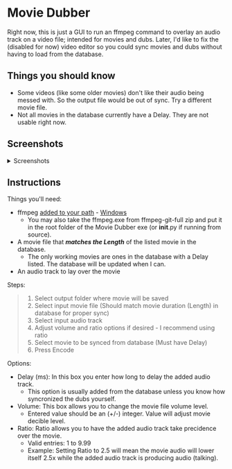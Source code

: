 # Movie Dubber
Right now, this is just a GUI to run an ffmpeg command to overlay an audio track on a video file; intended for movies and dubs. Later, I'd like to fix the (disabled for now) video editor so you could sync movies and dubs without having to load from the database.

## Things you should know
- Some videos (like some older movies) don't like their audio being messed with. So the output file would be out of sync. Try a different movie file.
- Not all movies in the database currently have a Delay. They are not usable right now.

## Screenshots
<details>
  <summary>Screenshots</summary>

  ![Main Screen](https://github.com/f09f9095/Movie-Dubber/blob/main/etc/Main%20Screen.png?raw=true)
  ![Database](https://github.com/f09f9095/Movie-Dubber/blob/main/etc/Database.png?raw=true)
</details>


## Instructions
Things you'll need:
- ffmpeg [added to your path](https://www.youtube.com/watch?v=3z9rUl9r2oA) - [Windows](https://www.gyan.dev/ffmpeg/builds/ffmpeg-git-full.7z)
  - You may also take the ffmpeg.exe from ffmpeg-git-full zip and put it in the root folder of the Movie Dubber exe (or __init__.py if running from source).
- A movie file that **_matches the Length_** of the listed movie in the database.
  - The only working movies are ones in the database with a Delay listed. The database will be updated when I can.
- An audio track to lay over the movie

Steps:
>1. Select output folder where movie will be saved
>2. Select input movie file (Should match movie duration (Length) in database for proper sync)
>3. Select input audio track
>4. Adjust volume and ratio options if desired - I recommend using ratio
>5. Select movie to be synced from database (Must have Delay)
>6. Press Encode

Options:
- Delay (ms): In this box you enter how long to delay the added audio track.
  - This option is usually added from the database unless you know how syncronized the dubs yourself.
- Volume: This box allows you to change the movie file volume level.
  - Entered value should be an (+/-) integer. Value will adjust movie decible level.
- Ratio: Ratio allows you to have the added audio track take precidence over the movie.
  - Valid entries: 1 to 9.99
  - Example: Setting Ratio to 2.5 will mean the movie audio will lower itself 2.5x while the added audio track is producing audio (talking).
